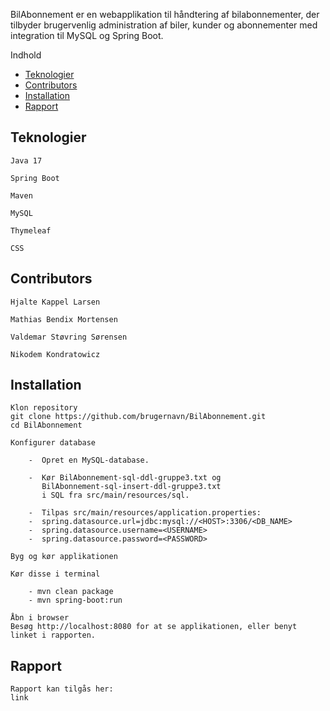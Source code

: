 BilAbonnement er en webapplikation til håndtering af bilabonnementer, der tilbyder brugervenlig administration af biler, kunder og abonnementer med integration til MySQL og Spring Boot.

Indhold
- [Teknologier](#teknologier) 
- [Contributors](#contributors)  
- [Installation](#installation)  
- [Rapport](#rapport)  

## Teknologier

    Java 17

    Spring Boot

    Maven

    MySQL

    Thymeleaf

    CSS 
    
## Contributors

    Hjalte Kappel Larsen

    Mathias Bendix Mortensen

    Valdemar Støvring Sørensen

    Nikodem Kondratowicz 

## Installation

    Klon repository
    git clone https://github.com/brugernavn/BilAbonnement.git
    cd BilAbonnement

    Konfigurer database

        -  Opret en MySQL-database.

        -  Kør BilAbonnement-sql-ddl-gruppe3.txt og 
           BilAbonnement-sql-insert-ddl-gruppe3.txt 
           i SQL fra src/main/resources/sql.

        -  Tilpas src/main/resources/application.properties:
        -  spring.datasource.url=jdbc:mysql://<HOST>:3306/<DB_NAME>
        -  spring.datasource.username=<USERNAME>
        -  spring.datasource.password=<PASSWORD>

    Byg og kør applikationen

    Kør disse i terminal
    
        - mvn clean package
        - mvn spring-boot:run

    Åbn i browser
    Besøg http://localhost:8080 for at se applikationen, eller benyt linket i rapporten.


## Rapport

    Rapport kan tilgås her:
    link

  

